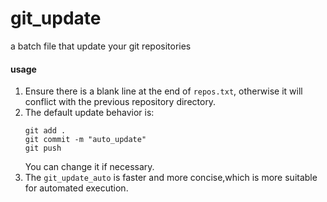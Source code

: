 # git_update
a batch file that update your git repositories

#### usage
1. Ensure there is a blank line at the end of `repos.txt`, otherwise it will conflict with the previous repository directory.
2. The default update behavior is:
   ```
   git add .
   git commit -m "auto_update"
   git push
   ```
   You can change it if necessary.
3. The `git_update_auto` is faster and more concise,which is more suitable for automated execution.
